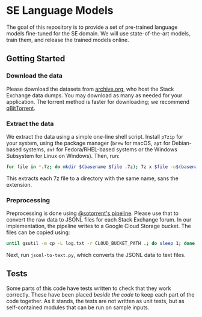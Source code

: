 # SE Language Models

The goal of this repository is to provide a set of pre-trained language models fine-tuned for the SE domain. We
will use state-of-the-art models, train them, and release the trained models online.


## Getting Started

### Download the data

Please download the datasets from [archive.org](https://archive.org/download/stackexchange), who host the Stack Exchange data dumps. You may download as many as needed for your application. The torrent method is faster for downloading; we recommend [qBitTorrent](https://www.qbittorrent.org/download.php).

### Extract the data

We extract the data using a simple one-line shell script. Install `p7zip` for your system, using the package manager (`brew` for macOS, `apt` for Debian-based systems, `dnf` for Fedora/RHEL-based systems or the Windows Subsystem for Linux on Windows). Then, run:

```sh
for file in *.7z; do mkdir $(basename $file .7z); 7z x $file -o$(basename $file .7z); done
```

This extracts each 7z file to a directory with the same name, sans the extension.

### Preprocessing

Preprocessing is done using [@sotorrent's pipeline](https://github.com/sotorrent/preprocessing-pipeline/). Please use that to convert the raw data to JSONL files for each Stack Exchange forum. In our implementation, the pipeline writes to a Google Cloud Storage bucket. The files can be copied using:

```sh
until gsutil -m cp -L log.txt -r CLOUD_BUCKET_PATH .; do sleep 1; done 
```

Next, run `jsonl-to-text.py`, which converts the JSONL data to text files.


## Tests

Some parts of this code have tests written to check that they work correctly. These have been placed *beside the code* to keep each part of the code together. As it stands, the tests are not written as unit tests, but as self-contained modules that can be run on sample inputs.

